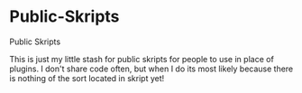 Public-Skripts
==============

Public Skripts

This is just my little stash for public skripts for people to use in place of plugins. I don't share code often, but when I do its most likely because there is nothing of the sort located in skript yet!
